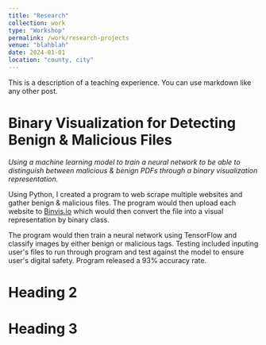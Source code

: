 ```yaml
---
title: "Research"
collection: work
type: "Workshop"
permalink: /work/research-projects
venue: "blahblah"
date: 2024-01-01
location: "county, city"
---
```


This is a description of a teaching experience. You can use markdown like any other post.

Binary Visualization for Detecting Benign & Malicious Files
======
*Using a machine learning model to train a neural network to be able to distinguish between malicious & benign PDFs through a binary visualization representation.* 

Using Python, I created a program to web scrape multiple websites and gather benign & malicious files. The program would then upload each website to [Binvis.io](https://binvis.io/#/) which would then convert the file into a visual representation by binary class.

The program would then train a neural network using TensorFlow and classify images by either benign or malicious tags. Testing included inputing user's files to run through program and test against the model to ensure user's digital safety. Program released a 93% accuracy rate.

Heading 2
======

Heading 3
======
